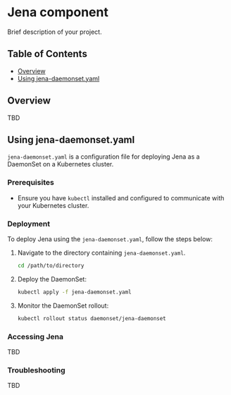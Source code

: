 # Jena component

Brief description of your project.

## Table of Contents

- [Overview](#overview)
- [Using jena-daemonset.yaml](#using-jena-daemonsetyaml)

## Overview

TBD

## Using jena-daemonset.yaml

`jena-daemonset.yaml` is a configuration file for deploying Jena as a DaemonSet on a Kubernetes cluster.

### Prerequisites

- Ensure you have `kubectl` installed and configured to communicate with your Kubernetes cluster.

### Deployment

To deploy Jena using the `jena-daemonset.yaml`, follow the steps below:

   1. Navigate to the directory containing `jena-daemonset.yaml`.
      ```bash
      cd /path/to/directory
      ```

   2. Deploy the DaemonSet:
      ```bash
      kubectl apply -f jena-daemonset.yaml
      ```

   3. Monitor the DaemonSet rollout:
      ```bash
      kubectl rollout status daemonset/jena-daemonset
      ```

### Accessing Jena

TBD

### Troubleshooting

TBD

